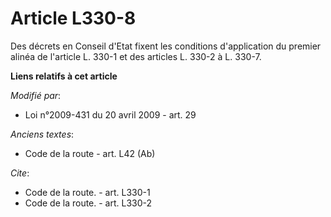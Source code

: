 # Article L330-8

Des décrets en Conseil d'Etat fixent les conditions d'application du premier alinéa de l'article L. 330-1 et des articles L.
330-2 à L. 330-7.

**Liens relatifs à cet article**

_Modifié par_:

  - Loi n°2009-431 du 20 avril 2009 - art. 29

_Anciens textes_:

  - Code de la route - art. L42 (Ab)

_Cite_:

  - Code de la route. - art. L330-1
  - Code de la route. - art. L330-2
